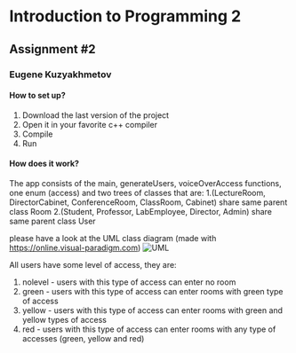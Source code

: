 # Introduction to Programming 2
## Assignment #2
### Eugene Kuzyakhmetov

#### How to set up?

1. Download the last version of the project
2. Open it in your favorite c++ compiler
3. Compile
4. Run

#### How does it work?

The app consists of the main, generateUsers, voiceOverAccess functions, one enum (access) and two trees of classes that are:
1.(LectureRoom, DirectorCabinet, ConferenceRoom, ClassRoom, Cabinet) share same parent class Room
2.(Student, Professor, LabEmployee, Director, Admin) share same parent class User

please have a look at the UML class diagram (made with https://online.visual-paradigm.com)
![UML](https://github.com/eukuz/PSS2HW2/blob/master/UML.png "UML")

All users have some level of access, they are:
1. nolevel - users with this type of access can enter no room
2. green - users with this type of access can enter rooms with green type of access
3. yellow - users with this type of access can enter rooms with green and yellow types of access
4. red  - users with this type of access can enter rooms with any type of accesses (green, yellow and red) 


